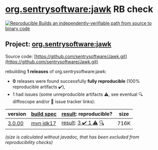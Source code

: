 [org.sentrysoftware:jawk](https://central.sonatype.com/artifact/org.sentrysoftware/jawk/versions) RB check
=======

[![Reproducible Builds](https://reproducible-builds.org/images/logos/rb.svg) an independently-verifiable path from source to binary code](https://reproducible-builds.org/)

## Project: [org.sentrysoftware:jawk](https://central.sonatype.com/artifact/org.sentrysoftware/jawk/versions)

Source code: [https://github.com/sentrysoftware/Jawk.git](https://github.com/sentrysoftware/Jawk.git)

rebuilding **1 releases** of org.sentrysoftware:jawk:
- **0** releases were found successfully **fully reproducible** (100% reproducible artifacts :heavy_check_mark:),
- 1 had issues (some unreproducible artifacts :warning:, see eventual :mag: diffoscope and/or :memo: issue tracker links):

| version | [build spec](/BUILDSPEC.md) | [result](https://reproducible-builds.org/docs/jvm/): reproducible? | size |
| -- | --------- | ------ | -- |
| [3.0.00](https://central.sonatype.com/artifact/org.sentrysoftware/jawk/3.0.00/pom) | [mvn jdk17](jawk-3.0.00.buildspec) | [result](jawk-3.0.00.buildinfo): [3 :heavy_check_mark:  1 :warning:](jawk-3.0.00.buildcompare) [:mag:](jawk-3.0.00.diffoscope) | 716K |

<i>(size is calculated without javadoc, that has been excluded from reproducibility checks)</i>
